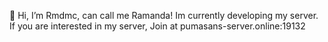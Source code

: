 👋 Hi, I’m Rmdmc, can call me Ramanda!
Im currently developing my server.
If you are interested in my server,
Join at pumasans-server.online:19132

